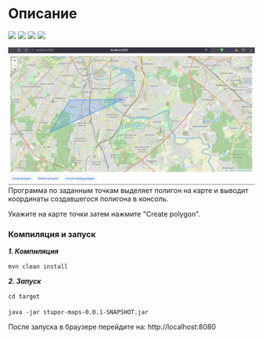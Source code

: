 # Описание

<img src=https://img.shields.io/badge/Vaadin-blue></img>
<img src=https://img.shields.io/badge/Spring--boot-green></img>
<img src=https://img.shields.io/badge/lombok-red></img>
<img src=https://img.shields.io/badge/Java-orange></img>

<img src="screens/2024-06-27_13-55-47.png"></img>
Программа по заданным точкам выделяет полигон на карте и выводит координаты создавшегося полигона в консоль.

Укажите на карте точки затем нажмите "Create polygon".



### Компиляция и запуск

___1. Компиляция___
```
mvn clean install
```

___2. Запуск___

````
cd target

java -jar stupor-maps-0.0.1-SNAPSHOT.jar
````

После запуска в браузере перейдите на: http://localhost:8080